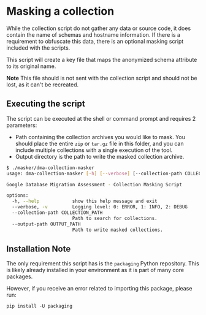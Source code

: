 # Masking a collection

While the collection script do not gather any data or source code, it does contain the name of schemas and hostname information. If there is a requirement to obfuscate this data, there is an optional masking script included with the scripts.

This script will create a key file that maps the anonymized schema attribute to its original name.

**Note** This file should is not sent with the collection script and should not be lost, as it can't be recreated.

## Executing the script

The script can be executed at the shell or command prompt and requires 2 parameters:

- Path containing the collection archives you would like to mask. You should place the entire `zip` or `tar.gz` file in this folder, and you can include multiple collections with a single execution of the tool.
- Output directory is the path to write the masked collection archive.

```bash
$ ./masker/dma-collection-masker
usage: dma-collection-masker [-h] [--verbose] [--collection-path COLLECTION_PATH] [--output-path OUTPUT_PATH]

Google Database Migration Assessment - Collection Masking Script

options:
  -h, --help            show this help message and exit
  --verbose, -v         Logging level: 0: ERROR, 1: INFO, 2: DEBUG
  --collection-path COLLECTION_PATH
                        Path to search for collections.
  --output-path OUTPUT_PATH
                        Path to write masked collections.
```

## Installation Note

The only requirement this script has is the `packaging` Python repository.  This is likely already installed in your environment as it is part of many core packages.

However, if you receive an error related to importing this package, please run:

```shell
pip install -U packaging
```
